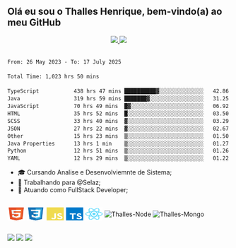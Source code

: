 ## Olá eu sou o Thalles Henrique, bem-vindo(a) ao meu GitHub

<div align="center">
  <a href="https://github.com/Thalles-HsA">
  <img height="180em" src="https://github-readme-stats.vercel.app/api?username=Thalles-HsA&show_icons=true&theme=radical&include_all_commits=true&count_private=true"/>
  <img height="180em" src="https://github-readme-stats.vercel.app/api/top-langs/?username=Thalles-HsA&exclude_repo=github-readme-stats,Pong,Freeway-JS&langs_count=5&theme=radical"/>
</div><br>
  
  <!--START_SECTION:waka-->

```txt
From: 26 May 2023 - To: 17 July 2025

Total Time: 1,023 hrs 50 mins

TypeScript           438 hrs 47 mins ██████████▓░░░░░░░░░░░░░░   42.86 %
Java                 319 hrs 59 mins ███████▓░░░░░░░░░░░░░░░░░   31.25 %
JavaScript           70 hrs 49 mins  █▓░░░░░░░░░░░░░░░░░░░░░░░   06.92 %
HTML                 35 hrs 52 mins  █░░░░░░░░░░░░░░░░░░░░░░░░   03.50 %
SCSS                 33 hrs 40 mins  ▓░░░░░░░░░░░░░░░░░░░░░░░░   03.29 %
JSON                 27 hrs 22 mins  ▓░░░░░░░░░░░░░░░░░░░░░░░░   02.67 %
Other                15 hrs 23 mins  ▒░░░░░░░░░░░░░░░░░░░░░░░░   01.50 %
Java Properties      13 hrs 1 min    ▒░░░░░░░░░░░░░░░░░░░░░░░░   01.27 %
Python               12 hrs 51 mins  ▒░░░░░░░░░░░░░░░░░░░░░░░░   01.26 %
YAML                 12 hrs 29 mins  ▒░░░░░░░░░░░░░░░░░░░░░░░░   01.22 %
```

<!--END_SECTION:waka-->

  - 🎓 Cursando Analise e Desenvolviemnte de Sistema;
  - 🌱 Trabalhando para @Selaz;
  - 🎯 Atuando como FullStack Developer;
 
<div style="display: inline_block"><br>
  <img align="center" alt="Thalles-HTML" height="30" width="40" src="https://raw.githubusercontent.com/devicons/devicon/master/icons/html5/html5-original.svg">
  <img align="center" alt="Thalles-CSS" height="30" width="40" src="https://raw.githubusercontent.com/devicons/devicon/master/icons/css3/css3-original.svg">
  <img align="center" alt="Thalles-Js" height="30" width="40" src="https://raw.githubusercontent.com/devicons/devicon/master/icons/javascript/javascript-plain.svg">
  <img align="center" alt="Thalles-Ts" height="30" width="40" src="https://raw.githubusercontent.com/devicons/devicon/master/icons/typescript/typescript-plain.svg">
  <img align="center" alt="Thalles-React" height="30" width="40" src="https://raw.githubusercontent.com/devicons/devicon/master/icons/react/react-original.svg">
  <img align="center" alt="Thalles-Node" height="30" width="40" src="https://cdn.jsdelivr.net/gh/devicons/devicon/icons/nodejs/nodejs-original.svg" />
  <img align="center" alt="Thalles-Mongo" height="30" width="40" src="https://cdn.jsdelivr.net/gh/devicons/devicon/icons/mongodb/mongodb-original.svg" />
  
</div>

 ##
  
<div>
  <a href="https://www.linkedin.com/in/thalles-hsa" target="_blank"><img src="https://img.shields.io/badge/-LinkedIn-%230077B5?style=for-the-badge&logo=linkedin&logoColor=white" target="_blank"></a> 
  <a href="https://instagram.com/thalleshsa" target="_blank"><img src="https://img.shields.io/badge/-Instagram-%23E4405F?style=for-the-badge&logo=instagram&logoColor=white" target="_blank"></a>
  <a href = "mailto:thsa.henrique@gmail.com"><img src="https://img.shields.io/badge/-Gmail-%23333?style=for-the-badge&logo=gmail&logoColor=white" target="_blank"></a>
   
</div>
